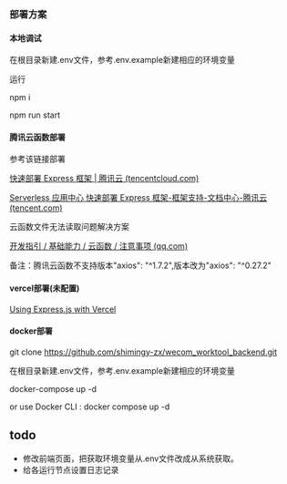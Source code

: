 ### 部署方案

#### **本地调试**

在根目录新建.env文件，参考.env.example新建相应的环境变量

运行

npm i

npm run start

#### **腾讯云函数部署**

参考该链接部署

[快速部署 Express 框架 | 腾讯云 (tencentcloud.com)](https://www.tencentcloud.com/zh/document/product/583/41588)

[Serverless 应用中心 快速部署 Express 框架-框架支持-文档中心-腾讯云 (tencent.com)](https://cloud.tencent.com/document/product/1154/43224)

云函数文件无法读取问题解决方案

[开发指引 / 基础能力 / 云函数 / 注意事项 (qq.com)](https://developers.weixin.qq.com/miniprogram/dev/wxcloud/guide/functions/notice.html)

备注：腾讯云函数不支持版本"axios": "^1.7.2",版本改为"axios": "^0.27.2"

#### vercel部署(未配置)

[Using Express.js with Vercel](https://vercel.com/guides/using-express-with-vercel)

#### docker部署

git clone https://github.com/shimingy-zx/wecom_worktool_backend.git

在根目录新建.env文件，参考.env.example新建相应的环境变量

docker-compose up -d

or use Docker CLI : docker compose up -d


## todo

- 修改前端页面，把获取环境变量从.env文件改成从系统获取。
- 给各运行节点设置日志记录

